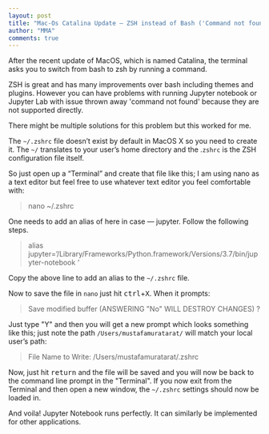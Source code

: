 ```yaml
---
layout: post
title: "Mac-Os Catalina Update — ZSH instead of Bash ('Command not found' issue for Jupyter)"
author: "MMA"
comments: true
---
```


After the recent update of MacOS, which is named Catalina, the terminal asks you to switch from bash to zsh by running a command. 

ZSH is great and has many improvements over bash including themes and plugins. However you can have problems with running Jupyter notebook or Jupyter Lab with issue thrown away 'command not found' because they are not supported directly.

There might be multiple solutions for this problem but this worked for me.

The `~/.zshrc` file doesn’t exist by default in MacOS X so you need to create it. The `~/` translates to your user’s home directory and the .`zshrc` is the ZSH configuration file itself.

So just open up a “Terminal” and create that file like this; I am using nano as a text editor but feel free to use whatever text editor you feel comfortable with:

> nano ~/.zshrc

One needs to add an alias of here in case — jupyter. Follow the following steps.

> alias jupyter=’/Library/Frameworks/Python.framework/Versions/3.7/bin/jupyter-notebook ‘

Copy the above line to add an alias to the `~/.zshrc` file.

Now to save the file in `nano` just hit <kbd>ctrl</kbd>+<kbd>X</kbd>. When it prompts:

> Save modified buffer (ANSWERING "No" WILL DESTROY CHANGES) ?

Just type "Y" and then you will get a new prompt which looks something like this; just note the path `/Users/mustafamuratarat/` will match your local user’s path:

> File Name to Write: /Users/mustafamuratarat/.zshrc

Now, just hit <kbd>return</kbd> and the file will be saved and you will now be back to the command line prompt in the "Terminal". If you now exit from the Terminal and then open a new window, the `~/.zshrc` settings should now be loaded in.

And voila! Jupyter Notebook runs perfectly. It can similarly be implemented for other applications.

